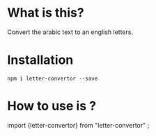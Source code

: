# What is this?

Convert the arabic text to an english letters.


# Installation

`npm i letter-convertor --save`


# How to use is ?

import {letter-convertor} from "letter-convertor" ;